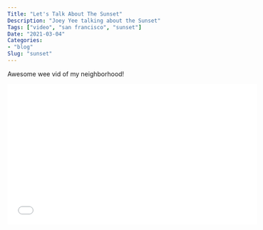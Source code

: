 ```yaml
---
Title: "Let's Talk About The Sunset"
Description: "Joey Yee talking about the Sunset"
Tags: ["video", "san francisco", "sunset"]
Date: "2021-03-04"
Categories:
- "blog"
Slug: "sunset"
---
```


Awesome wee vid of my neighborhood!

<div class="video-container">
<iframe width="560" height="315" src="//www.youtube.com/embed/z4q4-ffA5cU" frameborder="0" allowfullscreen></iframe>
</div>
